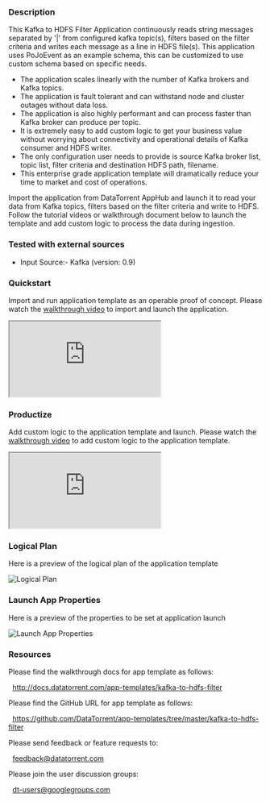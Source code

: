 ### Description
This Kafka to HDFS Filter Application continuously reads string messages separated by '|' from configured kafka topic(s), filters based on the filter criteria and writes each message as a line in HDFS file(s). This application uses PoJoEvent as an example schema, this can be customized to use custom schema based on specific needs.
- The application scales linearly with the number of Kafka brokers and Kafka topics.
- The application is fault tolerant and can withstand node and cluster outages without data loss.
- The application is also highly performant and can process faster than Kafka broker can produce per topic.
- It is extremely easy to add custom logic to get your business value without worrying about connectivity and operational details of Kafka consumer and HDFS writer.
- The only configuration user needs to provide is source Kafka broker list, topic list, filter criteria and destination HDFS path, filename.
- This enterprise grade application template will dramatically reduce your time to market and cost of operations.

Import the application from DataTorrent AppHub and launch it to read your data from Kafka topics, filters based on the filter criteria and write to HDFS. Follow the tutorial videos or walkthrough document below to launch the template and add custom logic to process the data during ingestion.

### Tested with external sources
- Input Source:- Kafka (version: 0.9)

### Quickstart
Import and run application template as an operable proof of concept. Please watch the [walkthrough video](https://www.youtube.com/watch?v=taHc_QJUfBg) to import and launch the application.

<iframe src="https://www.youtube.com/embed/taHc_QJUfBg?enablejsapi=1" allowfullscreen="allowfullscreen" class="video" id="basicVideo" ga-track="basicVideo"></iframe>

### Productize
Add custom logic to the application template and launch. Please watch the [walkthrough video](https://www.youtube.com/watch?v=S6CB4XgRHCE) to add custom logic to the application template.

<iframe src="https://www.youtube.com/embed/S6CB4XgRHCE?enablejsapi=1" allowfullscreen="allowfullscreen" class="video" id="advancedVideo" ga-track="advancedVideo"></iframe>

### Logical Plan

Here is a preview of the logical plan of the application template

![Logical Plan](https://www.datatorrent.com/wp-content/uploads/2016/12/kafka_to_hdfs_filter_DAG.png)

### Launch App Properties

Here is a preview of the properties to be set at application launch

![Launch App Properties](https://www.datatorrent.com/wp-content/uploads/2016/12/kafka_to_hdfs_filter_properties.png)

### Resources

Please find the walkthrough docs for app template as follows:

&nbsp; <a href="http://docs.datatorrent.com/app-templates/kafka-to-hdfs-filter"  class="docs" id="docs" ga-track="docs" target="_blank">http://docs.datatorrent.com/app-templates/kafka-to-hdfs-filter</a>

Please find the GitHub URL for app template as follows:

&nbsp; <a href="https://github.com/DataTorrent/app-templates/tree/master/kafka-to-hdfs-filter"  class="github" id="github" ga-track="github" target="_blank">https://github.com/DataTorrent/app-templates/tree/master/kafka-to-hdfs-filter</a>

Please send feedback or feature requests to:

&nbsp; <a href="mailto:feedback@datatorrent.com"  class="feedback" id="feedback" ga-track="feedback">feedback@datatorrent.com</a>

Please join the user discussion groups:

&nbsp; <a href="mailto:dt-users@googlegroups.com"  class="maillist" id="maillist" ga-track="maillist">dt-users@googlegroups.com</a>
